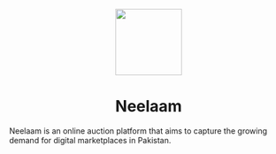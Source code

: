 <p align="center">
  <img width="120" src="https://github.com/user-attachments/assets/bccc7c70-6598-4970-881e-8ed1dc21485d">
  <h1 align="center">Neelaam</h1>
  Neelaam is an online auction platform that aims to capture the growing demand for digital marketplaces in Pakistan. 
</p>
